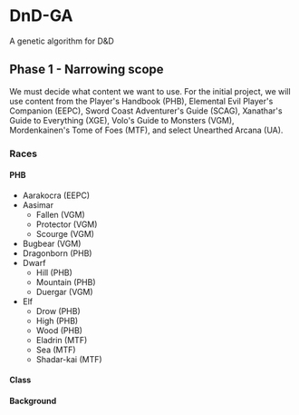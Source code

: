 # DnD-GA #
A genetic algorithm for D&amp;D

## Phase 1 - Narrowing scope ##
We must decide what content we want to use. For the initial project, we will use content from the Player's Handbook (PHB), Elemental Evil Player's Companion (EEPC), Sword Coast Adventurer's Guide (SCAG), Xanathar's Guide to Everything (XGE), Volo's Guide to Monsters (VGM), Mordenkainen's Tome of Foes (MTF), and select Unearthed Arcana (UA).

### Races ###
#### PHB ####
* Aarakocra (EEPC)
* Aasimar
  * Fallen (VGM)
  * Protector (VGM)
  * Scourge (VGM)
* Bugbear (VGM)
* Dragonborn (PHB)
* Dwarf
  * Hill (PHB)
  * Mountain (PHB)
  * Duergar (VGM)
* Elf
  * Drow (PHB)
  * High (PHB)
  * Wood (PHB)
  * Eladrin (MTF)
  * Sea (MTF)
  * Shadar-kai (MTF)


#### Class

#### Background
